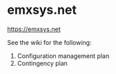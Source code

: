 # emxsys.net
https://emxsys.net

See the wiki for the following:
1. Configuration management plan
2. Contingency plan

